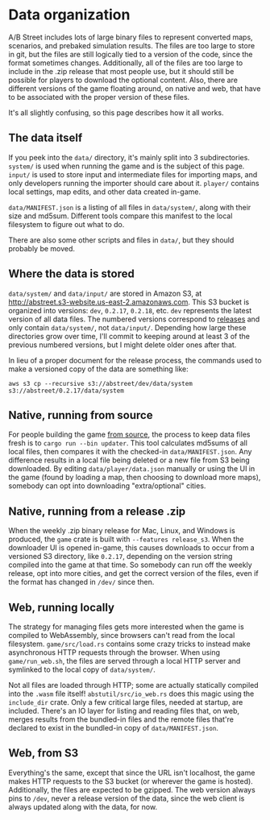 # Data organization

A/B Street includes lots of large binary files to represent converted maps,
scenarios, and prebaked simulation results. The files are too large to store in
git, but the files are still logically tied to a version of the code, since the
format sometimes changes. Additionally, all of the files are too large to
include in the .zip release that most people use, but it should still be
possible for players to download the optional content. Also, there are different
versions of the game floating around, on native and web, that have to be
associated with the proper version of these files.

It's all slightly confusing, so this page describes how it all works.

## The data itself

If you peek into the `data/` directory, it's mainly split into 3 subdirectories.
`system/` is used when running the game and is the subject of this page.
`input/` is used to store input and intermediate files for importing maps, and
only developers running the importer should care about it. `player/` contains
local settings, map edits, and other data created in-game.

`data/MANIFEST.json` is a listing of all files in `data/system/`, along with
their size and md5sum. Different tools compare this manifest to the local
filesystem to figure out what to do.

There are also some other scripts and files in `data/`, but they should probably
be moved.

## Where the data is stored

`data/system/` and `data/input/` are stored in Amazon S3, at
http://abstreet.s3-website.us-east-2.amazonaws.com. This S3 bucket is organized
into versions: `dev`, `0.2.17`, `0.2.18`, etc. `dev` represents the latest
version of all data files. The numbered versions correspond to
[releases](https://github.com/a-b-street/abstreet/releases) and only contain
`data/system/`, not `data/input/`. Depending how large these directories grow
over time, I'll commit to keeping around at least 3 of the previous numbered
versions, but I might delete older ones after that.

In lieu of a proper document for the release process, the commands used to make
a versioned copy of the data are something like:

```
aws s3 cp --recursive s3://abstreet/dev/data/system s3://abstreet/0.2.17/data/system
```

## Native, running from source

For people building the game [from source](index.md), the process to keep data
files fresh is to `cargo run --bin updater`. This tool calculates md5sums of all
local files, then compares it with the checked-in `data/MANIFEST.json`. Any
difference results in a local file being deleted or a new file from S3 being
downloaded. By editing `data/player/data.json` manually or using the UI in the
game (found by loading a map, then choosing to download more maps), somebody can
opt into downloading "extra/optional" cities.

## Native, running from a release .zip

When the weekly .zip binary release for Mac, Linux, and Windows is produced, the
`game` crate is built with `--features release_s3`. When the downloader UI is
opened in-game, this causes downloads to occur from a versioned S3 directory,
like `0.2.17`, depending on the version string compiled into the game at that
time. So somebody can run off the weekly release, opt into more cities, and get
the correct version of the files, even if the format has changed in `/dev/`
since then.

## Web, running locally

The strategy for managing files gets more interested when the game is compiled
to WebAssembly, since browsers can't read from the local filesystem.
`game/src/load.rs` contains some crazy tricks to instead make asynchronous HTTP
requests through the browser. When using `game/run_web.sh`, the files are served
through a local HTTP server and symlinked to the local copy of `data/system/`.

Not all files are loaded through HTTP; some are actually statically compiled
into the `.wasm` file itself! `abstutil/src/io_web.rs` does this magic using the
`include_dir` crate. Only a few critical large files, needed at startup, are
included. There's an IO layer for listing and reading files that, on web, merges
results from the bundled-in files and the remote files that're declared to exist
in the bundled-in copy of `data/MANIFEST.json`.

## Web, from S3

Everything's the same, except that since the URL isn't localhost, the game makes
HTTP requests to the S3 bucket (or wherever the game is hosted). Additionally,
the files are expected to be gzipped. The web version always pins to `/dev`,
never a release version of the data, since the web client is always updated
along with the data, for now.
